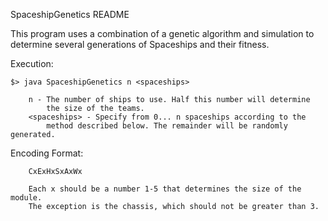 
SpaceshipGenetics
README

This program uses a combination of a genetic algorithm and simulation
to determine several generations of Spaceships and their fitness.

Execution:
	
	$> java SpaceshipGenetics n <spaceships>

        n - The number of ships to use. Half this number will determine
            the size of the teams.
        <spaceships> - Specify from 0... n spaceships according to the
            method described below. The remainder will be randomly generated.

Encoding Format:
  
        CxExHxSxAxWx

        Each x should be a number 1-5 that determines the size of the module.
        The exception is the chassis, which should not be greater than 3.
